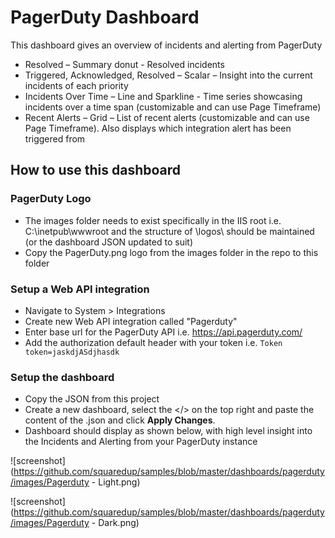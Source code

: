 # PagerDuty Dashboard
This dashboard gives an overview of incidents and alerting from PagerDuty

- Resolved – Summary donut - Resolved incidents
- Triggered, Acknowledged, Resolved – Scalar – Insight into the current incidents of each priority
- Incidents Over Time – Line and Sparkline - Time series showcasing incidents over a time span (customizable and can use Page Timeframe)
- Recent Alerts – Grid – List of recent alerts (customizable and can use Page Timeframe). Also displays which integration alert has been triggered from 


## How to use this dashboard
### PagerDuty Logo
- The images folder needs to exist specifically in the IIS root i.e. C:\inetpub\wwwroot and the structure of \logos\ should be maintained (or the dashboard JSON updated to suit)
- Copy the PagerDuty.png logo from the images folder in the repo to this folder
### Setup a Web API integration
- Navigate to System > Integrations
- Create new Web API integration called "Pagerduty"
- Enter base url for the PagerDuty API i.e. https://api.pagerduty.com/
- Add the authorization default header with your token i.e. ```Token token=jaskdjASdjhasdk```



### Setup the dashboard
- Copy the JSON from this project
- Create a new dashboard, select the </> on the top right and paste the content of the .json and click **Apply Changes**.
- Dashboard should display as shown below, with high level insight into the Incidents and Alerting from your PagerDuty instance
  
![screenshot](https://github.com/squaredup/samples/blob/master/dashboards/pagerduty/images/Pagerduty - Light.png)

![screenshot](https://github.com/squaredup/samples/blob/master/dashboards/pagerduty/images/Pagerduty - Dark.png)
